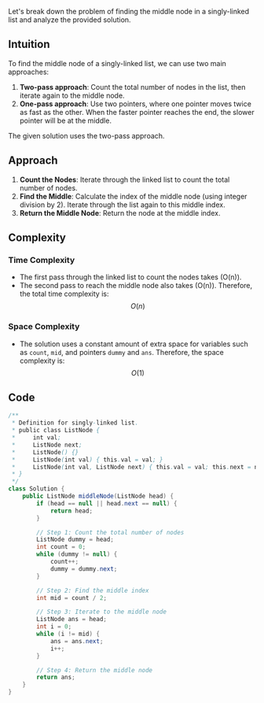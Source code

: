 Let's break down the problem of finding the middle node in a singly-linked list and analyze the provided solution.

## Intuition
To find the middle node of a singly-linked list, we can use two main approaches:
1. **Two-pass approach**: Count the total number of nodes in the list, then iterate again to the middle node.
2. **One-pass approach**: Use two pointers, where one pointer moves twice as fast as the other. When the faster pointer reaches the end, the slower pointer will be at the middle.

The given solution uses the two-pass approach.

## Approach
1. **Count the Nodes**: Iterate through the linked list to count the total number of nodes.
2. **Find the Middle**: Calculate the index of the middle node (using integer division by 2). Iterate through the list again to this middle index.
3. **Return the Middle Node**: Return the node at the middle index.

## Complexity

### Time Complexity
- The first pass through the linked list to count the nodes takes \(O(n)\).
- The second pass to reach the middle node also takes \(O(n)\).
Therefore, the total time complexity is:
$$O(n)$$

### Space Complexity
- The solution uses a constant amount of extra space for variables such as `count`, `mid`, and pointers `dummy` and `ans`.
Therefore, the space complexity is:
$$O(1)$$

## Code
```java
/**
 * Definition for singly-linked list.
 * public class ListNode {
 *     int val;
 *     ListNode next;
 *     ListNode() {}
 *     ListNode(int val) { this.val = val; }
 *     ListNode(int val, ListNode next) { this.val = val; this.next = next; }
 * }
 */
class Solution {
    public ListNode middleNode(ListNode head) {
        if (head == null || head.next == null) {
            return head;
        }

        // Step 1: Count the total number of nodes
        ListNode dummy = head;
        int count = 0;
        while (dummy != null) {
            count++;
            dummy = dummy.next;
        }

        // Step 2: Find the middle index
        int mid = count / 2;

        // Step 3: Iterate to the middle node
        ListNode ans = head;
        int i = 0;
        while (i != mid) {
            ans = ans.next;
            i++;
        }

        // Step 4: Return the middle node
        return ans;
    }
}
```


